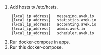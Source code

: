 1. Add hosts to /etc/hosts.

```
    {local_ip_address}   messaging.avek.io
    {local_ip_address}   statistics.avek.io
    {local_ip_address}   accounting.avek.io
    {local_ip_address}   admin.avek.io
    {local_ip_address}   scheduler.avek.io
```
2. Run docker-compose in apps.
3. Run this docker-compose.